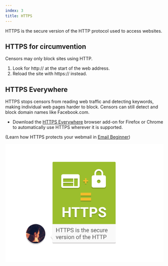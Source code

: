```yaml
---
index: 3
title: HTTPS
---
```

HTTPS is the secure version of the HTTP protocol used to access websites. 

## HTTPS for circumvention

Censors may only block sites using HTTP. 

1.	Look for http:// at the start of the web address.
2.	Reload the site with https:// instead. 

## HTTPS Everywhere

HTTPS stops censors from reading web traffic and detecting keywords, making individual web pages harder to block. Censors can still detect and block domain names like Facebook.com. 

* 	Download the [HTTPS Everywhere](https://www.eff.org/https-everywhere) browser add-on for Firefox or Chrome to automatically use HTTPS wherever it is supported.

(Learn how HTTPS protects your webmail in [Email Beginner](umbrella://communications/email/beginner))

![image](internetb2.png)